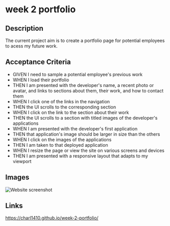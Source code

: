 # week 2 portfolio

## Description 

The current project aim is to create a portfolio page for potential employees to acess my future work. 

## Acceptance Criteria 

 * GIVEN I need to sample a potential employee's previous work
 * WHEN I load their portfolio
 * THEN I am presented with the developer's name, a recent photo or avatar, and links to sections about them, their work, and how to contact them
 * WHEN I click one of the links in the navigation
 * THEN the UI scrolls to the corresponding section
 * WHEN I click on the link to the section about their work
 * THEN the UI scrolls to a section with titled images of the developer's applications
 * WHEN I am presented with the developer's first application
 * THEN that application's image should be larger in size than the others
 * WHEN I click on the images of the applications
 * THEN I am taken to that deployed application
 * WHEN I resize the page or view the site on various screens and devices
 * THEN I am presented with a responsive layout that adapts to my viewport

## Images 

![Website screenshot](https://github.com/Charl1410/week-2-portfolio/blob/1f21370f41930fd02ade32cd681c537e3fa14491/Assets/images/Screenshot%202022-10-11%20at%2011.52.00.png)


## Links 

https://charl1410.github.io/week-2-portfolio/

